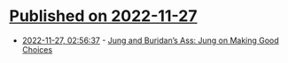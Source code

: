 # [Published on 2022-11-27](index.md)

* [2022-11-27, 02:56:37](https://news.ycombinator.com/item?id=33759729) - [Jung and Buridan’s Ass: Jung on Making Good Choices](https://jungiancenter.org/jung-and-buridans-ass-jung-on-making-good-choices/)
